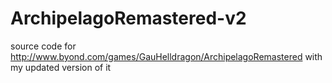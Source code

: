 ArchipelagoRemastered-v2
========================

source code for http://www.byond.com/games/GauHelldragon/ArchipelagoRemastered with my updated version of it
